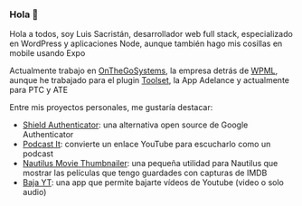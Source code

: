 ### Hola 👋

Hola a todos, soy Luis Sacristán, desarrollador web full stack, especializado en WordPress y aplicaciones Node, aunque también hago mis cosillas en mobile usando Expo

Actualmente trabajo en [OnTheGoSystems](https://onthegosystems.com/team/luis-sacristan/), la empresa detrás de [WPML](https://wpml.org), aunque he trabajado para el plugin [Toolset](https://toolset.com), la App Adelance y actualmente para PTC y ATE

Entre mis proyectos personales, me gustaría destacar:

- [Shield Authenticator](https://github.com/displaynone/shield-authenticator): una alternativa open source de Google Authenticator
- [Podcast It](https://github.com/displaynone/podcast-it): convierte un enlace YouTube para escucharlo como un podcast
- [Nautilus Movie Thumbnailer](https://github.com/displaynone/nautilus-movie-thumbnailer): una pequeña utilidad para Nautilus que mostrar las películas que tengo guardades con capturas de IMDB
- [Baja YT](https://github.com/displaynone/bajayt): una app que permite bajarte vídeos de Youtube (video o solo audio)

